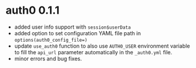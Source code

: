 # auth0 0.1.1

- added user info support with `session$userData`
- added option to set configuration YAML file path in `options(auth0_config_file=)`
- update `use_auth0` function to also use `AUTH0_USER` environment variable to fill the `api_url` parameter automatically in the `_auth0.yml` file.
- minor errors and bug fixes.

